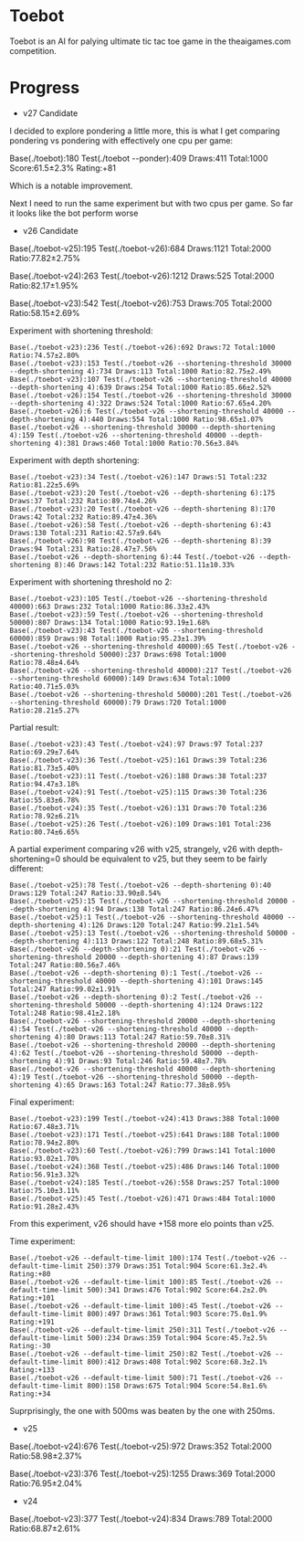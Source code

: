 # Toebot

Toebot is an AI for palying ultimate tic tac toe game in the theaigames.com competition.

# Progress

- v27 Candidate

I decided to explore pondering a little more, this is what I get comparing pondering vs pondering with effectively one cpu per game:

Base(./toebot):180 Test(./toebot --ponder):409 Draws:411 Total:1000 Score:61.5±2.3% Rating:+81

Which is a notable improvement.

Next I need to run the same experiment but with two cpus per game.
So far it looks like the bot perform worse


- v26 Candidate

Base(./toebot-v25):195 Test(./toebot-v26):684 Draws:1121 Total:2000 Ratio:77.82±2.75%

Base(./toebot-v24):263 Test(./toebot-v26):1212 Draws:525 Total:2000 Ratio:82.17±1.95%

Base(./toebot-v23):542 Test(./toebot-v26):753 Draws:705 Total:2000 Ratio:58.15±2.69%

Experiment with shortening threshold:

```
Base(./toebot-v23):236 Test(./toebot-v26):692 Draws:72 Total:1000 Ratio:74.57±2.80%
Base(./toebot-v23):153 Test(./toebot-v26 --shortening-threshold 30000 --depth-shortening 4):734 Draws:113 Total:1000 Ratio:82.75±2.49%
Base(./toebot-v23):107 Test(./toebot-v26 --shortening-threshold 40000 --depth-shortening 4):639 Draws:254 Total:1000 Ratio:85.66±2.52%
Base(./toebot-v26):154 Test(./toebot-v26 --shortening-threshold 30000 --depth-shortening 4):322 Draws:524 Total:1000 Ratio:67.65±4.20%
Base(./toebot-v26):6 Test(./toebot-v26 --shortening-threshold 40000 --depth-shortening 4):440 Draws:554 Total:1000 Ratio:98.65±1.07%
Base(./toebot-v26 --shortening-threshold 30000 --depth-shortening 4):159 Test(./toebot-v26 --shortening-threshold 40000 --depth-shortening 4):381 Draws:460 Total:1000 Ratio:70.56±3.84%

```

Experiment with depth shortening:

```
Base(./toebot-v23):34 Test(./toebot-v26):147 Draws:51 Total:232 Ratio:81.22±5.69%
Base(./toebot-v23):20 Test(./toebot-v26 --depth-shortening 6):175 Draws:37 Total:232 Ratio:89.74±4.26%
Base(./toebot-v23):20 Test(./toebot-v26 --depth-shortening 8):170 Draws:42 Total:232 Ratio:89.47±4.36%
Base(./toebot-v26):58 Test(./toebot-v26 --depth-shortening 6):43 Draws:130 Total:231 Ratio:42.57±9.64%
Base(./toebot-v26):98 Test(./toebot-v26 --depth-shortening 8):39 Draws:94 Total:231 Ratio:28.47±7.56%
Base(./toebot-v26 --depth-shortening 6):44 Test(./toebot-v26 --depth-shortening 8):46 Draws:142 Total:232 Ratio:51.11±10.33%
```

Experiment with shortening threshold no 2:

```
Base(./toebot-v23):105 Test(./toebot-v26 --shortening-threshold 40000):663 Draws:232 Total:1000 Ratio:86.33±2.43%
Base(./toebot-v23):59 Test(./toebot-v26 --shortening-threshold 50000):807 Draws:134 Total:1000 Ratio:93.19±1.68%
Base(./toebot-v23):43 Test(./toebot-v26 --shortening-threshold 60000):859 Draws:98 Total:1000 Ratio:95.23±1.39%
Base(./toebot-v26 --shortening-threshold 40000):65 Test(./toebot-v26 --shortening-threshold 50000):237 Draws:698 Total:1000 Ratio:78.48±4.64%
Base(./toebot-v26 --shortening-threshold 40000):217 Test(./toebot-v26 --shortening-threshold 60000):149 Draws:634 Total:1000 Ratio:40.71±5.03%
Base(./toebot-v26 --shortening-threshold 50000):201 Test(./toebot-v26 --shortening-threshold 60000):79 Draws:720 Total:1000 Ratio:28.21±5.27%
```

Partial result:

```
Base(./toebot-v23):43 Test(./toebot-v24):97 Draws:97 Total:237 Ratio:69.29±7.64%
Base(./toebot-v23):36 Test(./toebot-v25):161 Draws:39 Total:236 Ratio:81.73±5.40%
Base(./toebot-v23):11 Test(./toebot-v26):188 Draws:38 Total:237 Ratio:94.47±3.18%
Base(./toebot-v24):91 Test(./toebot-v25):115 Draws:30 Total:236 Ratio:55.83±6.78%
Base(./toebot-v24):35 Test(./toebot-v26):131 Draws:70 Total:236 Ratio:78.92±6.21%
Base(./toebot-v25):26 Test(./toebot-v26):109 Draws:101 Total:236 Ratio:80.74±6.65%
```

A partial experiment comparing v26 with v25, strangely, v26 with depth-shortening=0 should be equivalent to v25, but they seem to be fairly different:

```
Base(./toebot-v25):78 Test(./toebot-v26 --depth-shortening 0):40 Draws:129 Total:247 Ratio:33.90±8.54%
Base(./toebot-v25):15 Test(./toebot-v26 --shortening-threshold 20000 --depth-shortening 4):94 Draws:138 Total:247 Ratio:86.24±6.47%
Base(./toebot-v25):1 Test(./toebot-v26 --shortening-threshold 40000 --depth-shortening 4):126 Draws:120 Total:247 Ratio:99.21±1.54%
Base(./toebot-v25):13 Test(./toebot-v26 --shortening-threshold 50000 --depth-shortening 4):113 Draws:122 Total:248 Ratio:89.68±5.31%
Base(./toebot-v26 --depth-shortening 0):21 Test(./toebot-v26 --shortening-threshold 20000 --depth-shortening 4):87 Draws:139 Total:247 Ratio:80.56±7.46%
Base(./toebot-v26 --depth-shortening 0):1 Test(./toebot-v26 --shortening-threshold 40000 --depth-shortening 4):101 Draws:145 Total:247 Ratio:99.02±1.91%
Base(./toebot-v26 --depth-shortening 0):2 Test(./toebot-v26 --shortening-threshold 50000 --depth-shortening 4):124 Draws:122 Total:248 Ratio:98.41±2.18%
Base(./toebot-v26 --shortening-threshold 20000 --depth-shortening 4):54 Test(./toebot-v26 --shortening-threshold 40000 --depth-shortening 4):80 Draws:113 Total:247 Ratio:59.70±8.31%
Base(./toebot-v26 --shortening-threshold 20000 --depth-shortening 4):62 Test(./toebot-v26 --shortening-threshold 50000 --depth-shortening 4):91 Draws:93 Total:246 Ratio:59.48±7.78%
Base(./toebot-v26 --shortening-threshold 40000 --depth-shortening 4):19 Test(./toebot-v26 --shortening-threshold 50000 --depth-shortening 4):65 Draws:163 Total:247 Ratio:77.38±8.95%
```

Final experiment:

```
Base(./toebot-v23):199 Test(./toebot-v24):413 Draws:388 Total:1000 Ratio:67.48±3.71%
Base(./toebot-v23):171 Test(./toebot-v25):641 Draws:188 Total:1000 Ratio:78.94±2.80%
Base(./toebot-v23):60 Test(./toebot-v26):799 Draws:141 Total:1000 Ratio:93.02±1.70%
Base(./toebot-v24):368 Test(./toebot-v25):486 Draws:146 Total:1000 Ratio:56.91±3.32%
Base(./toebot-v24):185 Test(./toebot-v26):558 Draws:257 Total:1000 Ratio:75.10±3.11%
Base(./toebot-v25):45 Test(./toebot-v26):471 Draws:484 Total:1000 Ratio:91.28±2.43%
```

From this experiment, v26 should have +158 more elo points than v25.

Time experiment:

```
Base(./toebot-v26 --default-time-limit 100):174 Test(./toebot-v26 --default-time-limit 250):379 Draws:351 Total:904 Score:61.3±2.4% Rating:+80
Base(./toebot-v26 --default-time-limit 100):85 Test(./toebot-v26 --default-time-limit 500):341 Draws:476 Total:902 Score:64.2±2.0% Rating:+101
Base(./toebot-v26 --default-time-limit 100):45 Test(./toebot-v26 --default-time-limit 800):497 Draws:361 Total:903 Score:75.0±1.9% Rating:+191
Base(./toebot-v26 --default-time-limit 250):311 Test(./toebot-v26 --default-time-limit 500):234 Draws:359 Total:904 Score:45.7±2.5% Rating:-30
Base(./toebot-v26 --default-time-limit 250):82 Test(./toebot-v26 --default-time-limit 800):412 Draws:408 Total:902 Score:68.3±2.1% Rating:+133
Base(./toebot-v26 --default-time-limit 500):71 Test(./toebot-v26 --default-time-limit 800):158 Draws:675 Total:904 Score:54.8±1.6% Rating:+34
```

Suprprisingly, the one with 500ms was beaten by the one with 250ms.

- v25

Base(./toebot-v24):676 Test(./toebot-v25):972 Draws:352 Total:2000 Ratio:58.98±2.37%

Base(./toebot-v23):376 Test(./toebot-v25):1255 Draws:369 Total:2000 Ratio:76.95±2.04%

- v24

Base(./toebot-v23):377 Test(./toebot-v24):834 Draws:789 Total:2000 Ratio:68.87±2.61%
